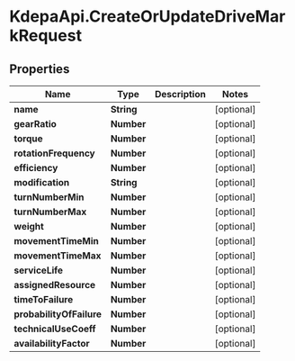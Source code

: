 # KdepaApi.CreateOrUpdateDriveMarkRequest

## Properties

Name | Type | Description | Notes
------------ | ------------- | ------------- | -------------
**name** | **String** |  | [optional] 
**gearRatio** | **Number** |  | [optional] 
**torque** | **Number** |  | [optional] 
**rotationFrequency** | **Number** |  | [optional] 
**efficiency** | **Number** |  | [optional] 
**modification** | **String** |  | [optional] 
**turnNumberMin** | **Number** |  | [optional] 
**turnNumberMax** | **Number** |  | [optional] 
**weight** | **Number** |  | [optional] 
**movementTimeMin** | **Number** |  | [optional] 
**movementTimeMax** | **Number** |  | [optional] 
**serviceLife** | **Number** |  | [optional] 
**assignedResource** | **Number** |  | [optional] 
**timeToFailure** | **Number** |  | [optional] 
**probabilityOfFailure** | **Number** |  | [optional] 
**technicalUseCoeff** | **Number** |  | [optional] 
**availabilityFactor** | **Number** |  | [optional] 


